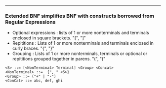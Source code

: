 
---

### Extended BNF simplifies BNF with constructs borrowed from Regular Expressions

- Optional expressions : lists of 1 or more nonterminals and terminals enclosed in square brackets. "[", "]"
- Repititions : Lists of 1 or more nonterminals and terminals enclosed in curly braces. "{", "}"
- Grouping : Lists of 1 or more nonterminals, terminals or optional or repititions grouped together in parens. "(", ")"

```ebnf
<S> ::= [<NonTerminal> Terminal] <Group> <Concat>
<NonTerminal> ::=  {", " <S>}
<Group> ::= ("+" | "-")
<ConCat> ::= abc, def, ghi
```
